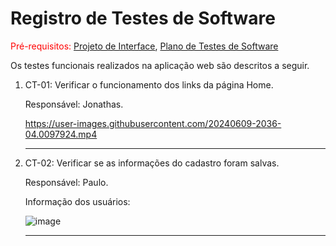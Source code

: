 # Registro de Testes de Software

<span style="color:red">Pré-requisitos: <a href="https://github.com/ICEI-PUC-Minas-PMV-ADS/pmv-ads-2024-1-e1-proj-web-t09-pmv-ads-2024-1-e1-projeto-agua-potavel/blob/main/documentos/02-Especifica%C3%A7%C3%A3o%20do%20Projeto.md"> Projeto de Interface</a></span>, <a href="https://github.com/ICEI-PUC-Minas-PMV-ADS/pmv-ads-2024-1-e1-proj-web-t09-pmv-ads-2024-1-e1-projeto-agua-potavel/blob/main/documentos/04-Projeto%20de%20Interface.md"> Plano de Testes de Software</a>

Os testes funcionais realizados na aplicação web são descritos a seguir.

<ol>
  <li> CT-01: Verificar o funcionamento dos links da página Home.

  Responsável: Jonathas.

https://user-images.githubusercontent.com/20240609-2036-04.0097924.mp4

  </li>
  <hr>

   <li> CT-02: Verificar se as informações do cadastro foram salvas.

  Responsável: Paulo.
    
  <p>Informação dos usuários:</p>
    
![image](https://github.com/ICEI-PUC-Minas-PMV-ADS/pmv-ads-2024-1-e1-proj-web-t09-pmv-ads-2024-1-e1-projeto-agua-potavel/assets/92859466/99c8941d-33d5-4a2f-b8f5-780ee977f0a2)

  </li>
  <hr>
